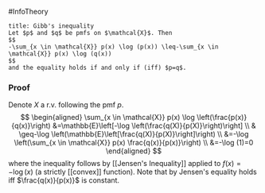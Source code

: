 #InfoTheory 
```ad-theorem
title: Gibb's inequality
Let $p$ and $q$ be pmfs on $\mathcal{X}$. Then
$$
-\sum_{x \in \mathcal{X}} p(x) \log (p(x)) \leq-\sum_{x \in \mathcal{X}} p(x) \log (q(x))
$$
and the equality holds if and only if (iff) $p=q$.
```
### Proof
Denote $X$ a r.v. following the pmf $p$.
$$
\begin{aligned}
\sum_{x \in \mathcal{X}} p(x) \log \left(\frac{p(x)}{q(x)}\right) &=\mathbb{E}\left[-\log \left(\frac{q(X)}{p(X)}\right)\right] \\
& \geq-\log \left(\mathbb{E}\left[\frac{q(X)}{p(X)}\right]\right) \\
&=-\log \left(\sum_{x \in \mathcal{X}} p(x) \frac{q(x)}{p(x)}\right) \\
&=-\log (1)=0
\end{aligned}
$$
where the inequality follows by [[Jensen's Inequality]] applied to $f(x)=-\log (x)$ (a strictly [[convex]] function). Note that by Jensen's equality holds iff $\frac{q(x)}{p(x)}$ is constant.
